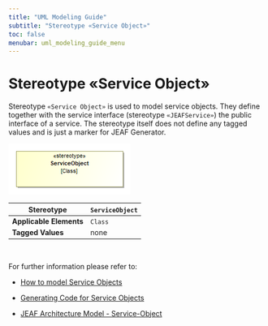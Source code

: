 ```yaml
---
title: "UML Modeling Guide"
subtitle: "Stereotype «Service Object»"
toc: false
menubar: uml_modeling_guide_menu
---
```


# Stereotype «Service Object»

Stereotype `«Service Object»` is used to model service objects. They define together with the service interface (stereotype `«JEAFService»`) the public interface of a service. The stereotype itself does not define any tagged values and is just a marker for JEAF Generator.

![Service Object](/images/jmm_service_object.png)

| **Stereotype**          | `ServiceObject` |
| ----------------------- | --------------- |
| **Applicable Elements** | `Class`         |
| **Tagged Values**       | none            |

<br>

For further information please refer to:

- [How to model Service Objects](../../how-to-model-service-objects)

- [Generating Code for Service Objects](../../../developer-guide/code-for-services)

- [JEAF Architecture Model - Service-Object](https://anaptecs.atlassian.net/wiki/spaces/JEAF/pages/515276970/JEAF+Architecture+Model#Service-Object)
